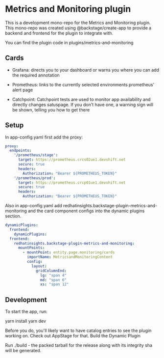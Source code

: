 # Metrics and Monitoring plugin

This is a development mono-repo for the Metrics and Monitoring plugin. This mono-repo was created using @backstage/create-app to provide a backend and frontend for the plugin to integrate with.

You can find the plugin code in plugins/metrics-and-monitoring

## Cards

- Grafana: directs you to your dashboard or warns you where you can add the required annotation

- Prometheus: links to the currently selected environments prometheus' alert page

- Catchpoint: Catchpoint tests are used to monitor app availability and directly changes satuspage. If you don't have one, a warning sign will be shown, telling you how to get there 

## Setup 

In app-config.yaml first add the proxy:
```yaml
proxy:
  endpoints:
    '/prometheus/stage':
      target: https://prometheus.crcs02ue1.devshift.net
      secure: true
      headers:
        Authorization: "Bearer ${PROMETHEUS_TOKEN}"
    '/prometheus/prod':
      target: https://prometheus.crcp01ue1.devshift.net
      secure: true
      headers:
        Authorization: "Bearer ${PROMETHEUS_TOKEN}"
```

Also in app-config.yaml add redhatinsights.backstage-plugin-metrics-and-monitoring and the card component configs into the dynamic plugins section.

```yaml
dynamicPlugins:
  frontend:
    dynamicPlugins:
  frontend:
    redhatinsights.backstage-plugin-metrics-and-monitoring:
      mountPoints:
        - mountPoint: entity.page.monitoring/cards
          importName: MetricsandMonitoringContent
          config:
            layout:
              gridColumnEnd:
                lg: "span 4"
                md: "span 6"
                xs: "span 12"
```

## Development

To start the app, run:

yarn install
yarn dev

Before you do, you'll likely want to have catalog entries to see the plugin working on. Check out AppStage for that.
Build the Dynamic Plugin

Run ./build - the packed tarball for the release along with its integrity sha will be generated.
